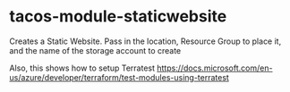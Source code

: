# tacos-module-staticwebsite

Creates a Static Website. Pass in the location, Resource Group to place it, and the name of the storage account to create

Also, this shows how to setup Terratest
https://docs.microsoft.com/en-us/azure/developer/terraform/test-modules-using-terratest